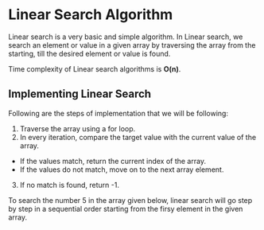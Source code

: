 # Linear Search Algorithm

Linear search is a very basic and simple algorithm. In Linear search, we search an element or value in a given array by traversing the array from the starting, till the desired element or value is found.

Time complexity of Linear search algorithms is **O(n)**.

## Implementing Linear Search

Following are the steps of implementation that we will be following:

1. Traverse the array using a for loop.
2. In every iteration, compare the target value with the current value of the array.
  - If the values match, return the current index of the array.
  - If the values do not match, move on to the next array element.
3. If no match is found, return -1.

To search the number 5 in the array given below, linear search will go step by step in a sequential order starting from the firsy element in the given array.
